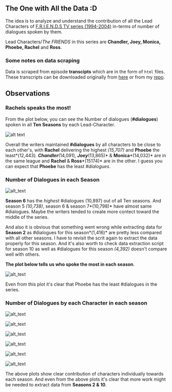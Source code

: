 ## The One with All the Data :D

The idea is to analyze and understand the contribution of all the Lead Characters of [F.R.I.E.N.D.S TV series (1994-2004)](https://en.wikipedia.org/wiki/Friends) in-terms of number of dialogues spoken by them.


Lead Characters/*The FRIENDS* in this series are **Chandler, Joey, Monica, Phoebe, Rachel** and **Ross**.

### Some notes on data scraping

Data is scraped from episode **transcipts** which are in the form of `html` files. These transcripts can be downloaded originally from [here](http://www.friendstranscripts.tk/) or from my [repo](https://github.com/puneeth019/F.R.I.E.N.D.S/tree/master/transcripts).

## Observations

### Rachels speaks the most!

From the plot below, you can see the Number of dialogues (**#dialogues**) spoken in all **Ten Seasons** by each Lead-Character.

![alt text](https://github.com/puneeth019/F.R.I.E.N.D.S/blob/master/plots/%23Num_Dial_vs_character.png "Number of Dialogues vs. character")

Overall the writers maintained **#dialogues** by all characters to be close to each other's, with **Rachel** delivering the highest *(15,707)* and **Phoebe** the least*(12,443)*. **Chandler***(14,091)*, **Joey***(13,865)* & **Monica***(14,032)* are in the same league and **Rachel** & **Ross***(15174)* are in the other. I guess you can expect that **Phoebe** has the least *#dialogues*.

### Number of Dialogues in each Season

![alt_text](https://github.com/puneeth019/F.R.I.E.N.D.S/blob/master/plots/%23Num_Dial_vs_season.png "Number of Dialogues vs. Season")

   **Season 6** has the *highest* #dialogues (10,897) out of all Ten seasons. And season 5 *(10,738)*, season 6 & season 7*(10,798)* have almost same #dialogues. Maybe the writers tended to create more contect toward the middle of the series.

   And also it is obvious that something went wrong while extracting data for **Season 2** as #dialogues for this season*(1,416)* are pretty less compared with all other seasons. I have to revisit the scrit again to extract the data properly for this season. And it's also worth to check data extraction script for season 10 as well as #dialogues for this season *(4,392)* doesn't compare well with others.

**The plot below tells us who spoke the most in each season**.

![alt_text](https://github.com/puneeth019/F.R.I.E.N.D.S/blob/master/plots/%23Perc_Dial_vs_season.png "Percentage of Dialogues vs. Season")

Even from this plot it's clear that Phoebe has the least #dialogues in the series.

### Number of Dialogues by each Character in each season

![alt_text](https://github.com/puneeth019/F.R.I.E.N.D.S/blob/master/plots/Cyclic_Num_Dial_vs_ep_CHANDLER.png "Number of Dialogues by Chandler vs. Season") 

![alt_text](https://github.com/puneeth019/F.R.I.E.N.D.S/blob/master/plots/Cyclic_Num_Dial_vs_ep_JOEY.png "Number of Dialogues by Joey vs. Season")

![alt_text](https://github.com/puneeth019/F.R.I.E.N.D.S/blob/master/plots/Cyclic_Num_Dial_vs_ep_MONICA.png "Number of Dialogues by Monica vs. Season")

![alt_text](https://github.com/puneeth019/F.R.I.E.N.D.S/blob/master/plots/Cyclic_Num_Dial_vs_ep_PHOEBE.png "Number of Dialogues by Phoebe vs. Season")

![alt_text](https://github.com/puneeth019/F.R.I.E.N.D.S/blob/master/plots/Cyclic_Num_Dial_vs_ep_RACHEL.png "Number of Dialogues by Rachel vs. Season")

![alt_text](https://github.com/puneeth019/F.R.I.E.N.D.S/blob/master/plots/Cyclic_Num_Dial_vs_ep_ROSS.png "Number of Dialogues by Ross vs. Season")

The above plots show clear contribution of characters individually towards each season.
And even from the above plots it's clear that more work might be needed to extract data from **Seasons 2 & 10**.


